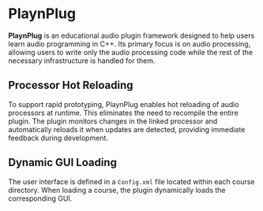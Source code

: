 # PlaynPlug
<strong>PlaynPlug</strong> is an educational audio plugin framework designed to help users learn audio programming in C++. 
Its primary focus is on audio processing, allowing users to write only the audio processing code while the rest of the necessary infrastructure is handled for them.

## Processor Hot Reloading
To support rapid prototyping, PlaynPlug enables hot reloading of audio processors at runtime. 
This eliminates the need to recompile the entire plugin. 
The plugin monitors changes in the linked processor and automatically reloads it when updates are detected, providing immediate feedback during development.

## Dynamic GUI Loading
The user interface is defined in a <code>Config.xml</code> file located within each course directory. 
When loading a course, the plugin dynamically loads the corresponding GUI.